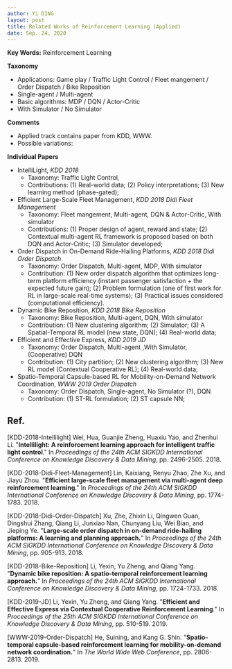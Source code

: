 ```yaml
---
author: Yi DING
layout: post
title: Related Works of Reinforcement Learning (Applied)
date: Sep. 24, 2020
---
```


**Key Words:** Reinforcement Learning

**Taxonomy**

* Applications: Game play / Traffic Light Control / Fleet mangement / Order Dispatch / Bike Reposition
* Single-agent / Multi-agent
* Basic algorithms: MDP / DQN / Actor-Critic
* With Simulator / No Simulator

**Comments**

* Applied track contains paper from KDD, WWW.
* Possible variations:

**Individual Papers**

* IntelliLight, *KDD 2018*
  * Taxonomy: Traffic Light Control, 
  * Contributions: (1) Real-world data; (2) Policy interpretations; (3) New learning method (phase-gated);
* Efficient Large-Scale Fleet Management, *KDD 2018 Didi Fleet Management*
  * Taxonomy: Fleet mangement, Multi-agent, DQN & Actor-Critic, With simulator
  * Contributions: (1) Proper design of agent, reward and state; (2) Contextual multi-agent RL framework is proposed based on both DQN and Actor-Critic; (3) Simulator developed; 
* Order Dispatch in On-Demand Ride-Hailing Platforms, *KDD 2018 Didi Order Dispatch*
  * Taxonomy: Order Dispatch, Multi-agent, MDP, With simulator
  * Contribution: (1) New order dispatch algorithm that optimizes long-term platform efficiency (instant passenger satisfaction + the expected future gain); (2) Problem formulation (one of first work for RL in large-scale real-time systems); (3) Practical issues considered (computational efficiency).
* Dynamic Bike Reposition, *KDD 2018 Bike Reposition*
  * Taxonomy: Bike Reposition, Multi-agent, DQN, With simulator
  * Contribution: (1) New clustering algorithm; (2) Simulator; (3) A Spatial-Temporal RL model (new state, DQN); (4) Real-world data;
* Efficient and Effective Express, *KDD 2019 JD*
  * Taxonomy: Order Dispatch, Multi-agent ,With Simulator, (Cooperative) DQN
  * Contribution: (1) City partition; (2) New clustering algorithm; (3) New RL model (Contextual Cooperative RL); (4) Real-world data;
* Spatio-Temporal Capsule-based RL for Mobility-on-Demand Network Coordination, *WWW 2019 Order Dispatch*
  * Taxonomy: Order Dispatch, Single-agent, No Simulator (?), DQN
  * Contribution: (1) ST-RL formulation; (2) ST capsule NN;

## Ref.

[KDD-2018-Intellilight] Wei, Hua, Guanjie Zheng, Huaxiu Yao, and Zhenhui Li. "**Intellilight: A reinforcement learning approach for intelligent traffic light control**." In *Proceedings of the 24th ACM SIGKDD International Conference on Knowledge Discovery & Data Mining*, pp. 2496-2505. 2018.

[KDD-2018-Didi-Fleet-Management] Lin, Kaixiang, Renyu Zhao, Zhe Xu, and Jiayu Zhou. "**Efficient large-scale fleet management via multi-agent deep reinforcement learning**." In *Proceedings of the 24th ACM SIGKDD International Conference on Knowledge Discovery & Data Mining*, pp. 1774-1783. 2018.

[KDD-2018-Didi-Order-Dispatch] Xu, Zhe, Zhixin Li, Qingwen Guan, Dingshui Zhang, Qiang Li, Junxiao Nan, Chunyang Liu, Wei Bian, and Jieping Ye. "**Large-scale order dispatch in on-demand ride-hailing platforms: A learning and planning approach.**" In *Proceedings of the 24th ACM SIGKDD International Conference on Knowledge Discovery & Data Mining*, pp. 905-913. 2018.

[KDD-2018-Bike-Reposition] Li, Yexin, Yu Zheng, and Qiang Yang. "**Dynamic bike reposition: A spatio-temporal reinforcement learning approach.**" In *Proceedings of the 24th ACM SIGKDD International Conference on Knowledge Discovery & Data Mining*, pp. 1724-1733. 2018.

[KDD-2019-JD] Li, Yexin, Yu Zheng, and Qiang Yang. "**Efficient and Effective Express via Contextual Cooperative Reinforcement Learning**." In *Proceedings of the 25th ACM SIGKDD International Conference on Knowledge Discovery & Data Mining*, pp. 510-519. 2019.

[WWW-2019-Order-Dispatch] He, Suining, and Kang G. Shin. "**Spatio-temporal capsule-based reinforcement learning for mobility-on-demand network coordination.**" In *The World Wide Web Conference*, pp. 2806-2813. 2019.
